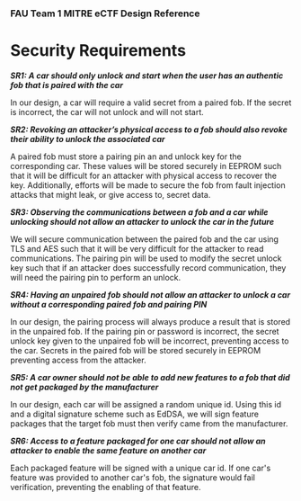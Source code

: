### FAU Team 1 MITRE eCTF Design Reference

# Security Requirements

_**SR1: A car should only unlock and start when the user has an authentic fob that is paired with the car**_

In our design, a car will require a valid secret from a paired fob. If the secret is incorrect, the car will not unlock and will not start.

_**SR2: Revoking an attacker’s physical access to a fob should also revoke their ability to unlock the associated car**_

A paired fob must store a pairing pin an and unlock key for the corresponding car. These values will be stored securely in EEPROM such that it will be difficult for an attacker with physical access to recover the key. Additionally, efforts will be made to secure the fob from fault injection attacks that might leak, or give access to, secret data.

_**SR3: Observing the communications between a fob and a car while unlocking should not allow an attacker to unlock the car in the future**_

We will secure communication between the paired fob and the car using TLS and AES such that it will be very difficult for the attacker to read communications. The pairing pin will be used to modify the secret unlock key such that if an attacker does successfully record communication, they will need the pairing pin to perform an unlock.

_**SR4: Having an unpaired fob should not allow an attacker to unlock a car without a corresponding paired fob and pairing PIN**_

In our design, the pairing process will always produce a result that is stored in the unpaired fob. If the pairing pin or password is incorrect, the secret unlock key given to the unpaired fob will be incorrect, preventing access to the car. Secrets in the paired fob will be stored securely in EEPROM preventing access from the attacker.

_**SR5: A car owner should not be able to add new features to a fob that did not get packaged by the manufacturer**_

In our design, each car will be assigned a random unique id. Using this id and a digital signature scheme such as EdDSA, we will sign feature packages that the target fob must then verify came from the manufacturer.

_**SR6: Access to a feature packaged for one car should not allow an attacker to enable the same feature on another car**_

Each packaged feature will be signed with a unique car id. If one car's feature was provided to another car's fob, the signature would fail verification, preventing the enabling of that feature.


